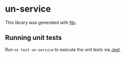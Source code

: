 # un-service

This library was generated with [Nx](https://nx.dev).

## Running unit tests

Run `nx test un-service` to execute the unit tests via [Jest](https://jestjs.io).
